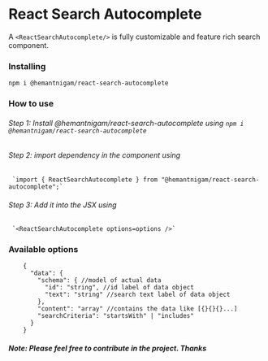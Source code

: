 
# React Search Autocomplete
A `<ReactSearchAutocomplete/>` is fully customizable and feature rich search component.
### Installing
`npm i @hemantnigam/react-search-autocomplete`

### How to use
###### Step 1: Install @hemantnigam/react-search-autocomplete using `npm i @hemantnigam/react-search-autocomplete`
###### Step 2: import dependency in the component using 
     `import { ReactSearchAutocomplete } from "@hemantnigam/react-search-autocomplete";`
###### Step 3: Add it into the JSX using
     `<ReactSearchAutocomplete options=options />`

### Available options
```
	{
	  "data": {
	    "schema": { //model of actual data
	      "id": "string", //id label of data object
	      "text": "string" //search text label of data object
	    },
	    "content": "array" //contains the data like [{}{}{}...]
	    "searchCriteria": "startsWith" | "includes"
	  }
	}
```
##### Note: Please feel free to contribute in the project. Thanks 